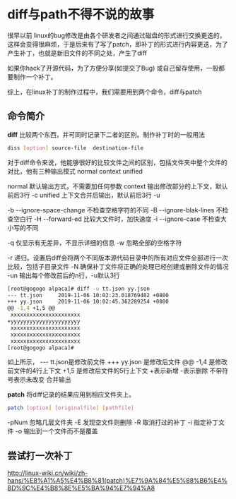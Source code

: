 # diff与path不得不说的故事

很早以前 linux的bug修改是由各个研发者之间通过磁盘的形式进行交换更迭的，这样会变得很麻烦，于是后来有了写了patch，即补丁的形式进行内容更迭，为了产生补丁，也就是新旧文件的不同之处，产生了diff

如果你hack了开源代码，为了方便分享(如提交了Bug) 或自己留存使用，一般都要制作一个补丁。

综上，在linux补丁的制作过程中，我们需要用到两个命令，diff与patch


## 命令简介
**diff**
比较两个东西，并可同时记录下二者的区别。制作补丁时的一般用法
```bash
diss [option] source-file  destination-file
```
对于diff命令来说，他能够很好的比较文件之间的区别，包括文件夹中整个文件的对比，他有三种输出模式  normal context unified

normal 默认输出方式，不需要加任何参数
context 输出修改部分的上下文，默认前后3行  -c
unified 上下文合并后输出，默认前后3行 -u

-b --ignore-space-change 不检查空格字符的不同
-B --ignore-blak-lines 不检查空白行
-H --forward-ed 比较大文件时，加快速度
-i --ignore-case 不检查大小写的不同

-q 仅显示有无差异，不显示详细的信息
-w 忽略全部的空格字符


-r 递归。设置后diff会将两个不同版本源代码目录中的所有对应文件全部进行一次比较，包括子目录文件
-N 确保补丁文件将正确的处理已经创建或删除文件的情况
-un 输出每个修改前后的n行，-u默认3行

```bash
[root@gogogo alpaca]# diff -u tt.json yy.json
--- tt.json     2019-11-06 10:02:23.018769482 +0800
+++ yy.json     2019-11-06 10:02:45.362289254 +0800
@@ -1,4 +1,5 @@
 xxxxxxxxxxxxxxxxxxxxxx
+yyyyyyyyyyyyyyyyyyyyyy
 xxxxxxxxxxxxxxxxxxxxxx
 xxxxxxxxxxxxxxxxxxxxxx
 xxxxxxxxxxxxxxxxxxxxxx
[root@gogogo alpaca]#
```
如上所示，
---  tt.json是修改前文件  +++ yy.json 是修改后文件
@@ -1,4 是修改前文件的4行上下文
+1,5 是修改后文件的5行上下文
+表示新增
-表示删除
不带符号表示未改变 合并输出


**patch**
将diff记录的结果应用到相应文件夹上。

```bash
patch [option] [originalfile] [pathfile]
```

-pNum 忽略几层文件夹
-E 发现空文件则删除
-R 取消打过的补丁
-i 指定补丁文件
-o 输出到一个文件而不是覆盖



## 尝试打一次补丁
http://linux-wiki.cn/wiki/zh-hans/%E8%A1%A5%E4%B8%81(patch)%E7%9A%84%E5%88%B6%E4%BD%9C%E4%B8%8E%E5%BA%94%E7%94%A8